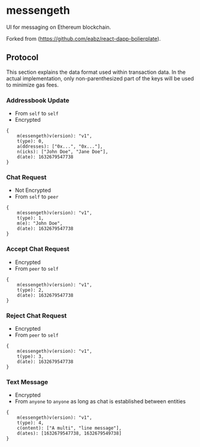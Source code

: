 # messengeth

UI for messaging on Ethereum blockchain.

Forked from (https://github.com/eabz/react-dapp-bolierplate).

## Protocol

This section explains the data format used within transaction data. In the actual implementation, only non-parenthesized part of the keys will be used to minimize gas fees.

### Addressbook Update

- From `self` to `self`
- Encrypted

```
{
    m(essengeth)v(ersion): "v1",
    t(ype): 0,
    a(ddresses): ["0x...", "0x..."],
    n(icks): ["John Doe", "Jane Doe"],
    d(ate): 1632679547738
}
```

### Chat Request

- Not Encrypted
- From `self` to `peer`

```
{
    m(essengeth)v(ersion): "v1",
    t(ype): 1,
    m(e): "John Doe",
    d(ate): 1632679547738
}
```

### Accept Chat Request

- Encrypted
- From `peer` to `self`

```
{
    m(essengeth)v(ersion): "v1",
    t(ype): 2,
    d(ate): 1632679547738
}
```

### Reject Chat Request

- Encrypted
- From `peer` to `self`

```
{
    m(essengeth)v(ersion): "v1",
    t(ype): 3,
    d(ate): 1632679547738
}
```

### Text Message

- Encrypted
- From `anyone` to `anyone` as long as chat is established between entities

```
{
    m(essengeth)v(ersion): "v1",
    t(ype): 4,
    c(ontent): ["A multi", "line message"],
    d(ates): [1632679547738, 1632679549738]
}
```
